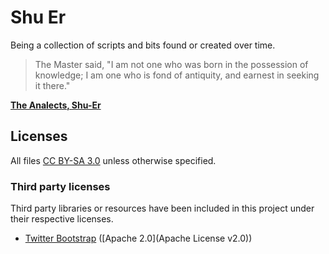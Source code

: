 # Shu Er

Being a collection of scripts and bits found or created over time.

> The Master said, "I am not one who was born in the possession of knowledge; I am one who is fond of antiquity, and earnest in seeking it there."

**[The Analects, Shu-Er](http://ctext.org/analects/shu-er#n1270)**


## Licenses

All files [CC BY-SA 3.0](http://creativecommons.org/licenses/by-sa/3.0/) unless otherwise specified.

### Third party licenses

Third party libraries or resources have been included in this project under their respective licenses.

- [Twitter Bootstrap](http://twitter.github.com/bootstrap/) ([Apache 2.0](Apache License v2.0))


